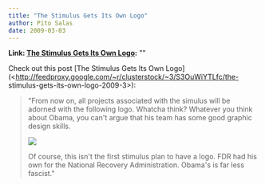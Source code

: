 ```yaml
---
title: "The Stimulus Gets Its Own Logo"
author: Pito Salas
date: 2009-03-03
---
```


**Link: [The Stimulus Gets Its Own Logo](None):** ""



Check out this post [The Stimulus Gets Its Own
Logo](<http://feedproxy.google.com/~r/clusterstock/~3/S3OuWiYTLfc/the-
stimulus-gets-its-own-logo-2009-3>):

> "From now on, all projects associated with the simulus will be adorned with
> the following logo. Whatcha think? Whatever you think about Obama, you can't
> argue that his team has some good graphic design skills.
>
>
> ![](http://static.10gen.com/www.businessinsider.com/~~/f?id=49ada8cf14b9b9ea009002ee)
>
> Of course, this isn't the first stimulus plan to have a logo. FDR had his
> own for the National Recovery Administration. Obama's is far less fascist."



